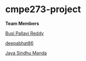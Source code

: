 # cmpe273-project


**Team Members**

[Busi Pallavi Reddy](https://github.com/busipallavi-reddy)

[deepabhat86](https://github.com/deepabhat86)

[Jaya Sindhu Manda](https://github.com/MJSindhu7)

